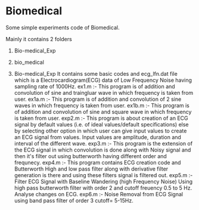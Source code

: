 # Biomedical
Some simple experiments code of Biomedical. 

Mainly it contains 2 folders
1. Bio-medical_Exp
2. bio_medical

1. Bio-medical_Exp
It contains some basic codes and ecg_lfn.dat file which is a Electrocardiogram(ECG) data of Low Frequency Noise having sampling rate of 1000Hz.
ex1.m :- This program is of addition and convolution of sine and traingluar wave in which frequency is taken from user.
ex1a.m :- This program is of addition and convolution of 2 sine waves in which frequency is taken from user.
ex1b.m :- This program is of addition and convolution of sine and square wave in which frequency is taken from user.
exp2.m :- This program is about creation of an ECG signal by default values (i.e. of ideal values/default specifications) else by selecting other option in which user can give input values to create an ECG signal from values. Input values are amplitude, duration and interval of the different wave.
exp3.m :- This program is the extension of the ECG signal in which convolution is done along with Noisy signal and then it's filter out using butterworth having different order and frequnecy. 
exp4.m :- This program contains ECG creation code and Butterworth High and low pass filter along with derivative filter generation is there and using these filters signal is filtered out.
exp5.m :- Filter ECG Signal with Baseline Wandering (high Frequency Noise) Using high pass butterworth filter with order 2 and cutoff freuency 0.5 to 5 Hz. Analyse changes on ECG.
exp6.m :- Noise Removal from ECG Signal using band pass filter of order 3 cutoff= 5-15Hz.
